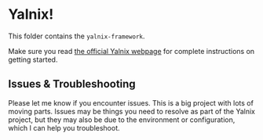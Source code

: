 # Yalnix!

This folder contains the `yalnix-framework`.

Make sure you read [the official Yalnix webpage](https://www.traviswpeters.com/cs460-2020-fall/yalnix/) for complete instructions on getting started.

## Issues & Troubleshooting

Please let me know if you encounter issues.
This is a big project with lots of moving parts.
Issues may be things you need to resolve as part of the Yalnix project,
but they may also be due to the environment or configuration, which I can help you troubleshoot.
